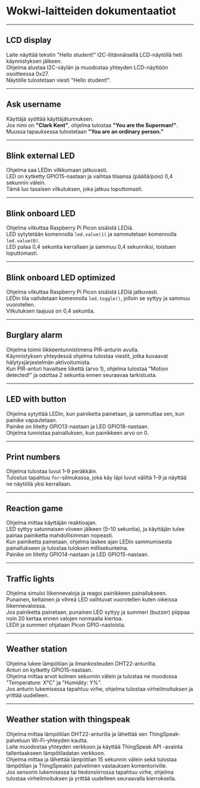 # Wokwi-laitteiden dokumentaatiot

---

## LCD display
Laite näyttää tekstin "Hello student!" I2C-liitännäisellä LCD-näytöllä heti käynnistyksen jälkeen.  
Ohjelma alustaa I2C-väylän ja muodostaa yhteyden LCD-näyttöön osoitteessa 0x27.  
Näytölle tulostetaan viesti "Hello student!".

---

## Ask username
Käyttäjä syöttää käyttäjätunnuksen.  
Jos nimi on **"Clark Kent"**, ohjelma tulostaa **"You are the Superman!"**.  
Muussa tapauksessa tulostetaan **"You are an ordinary person."**

---

## Blink external LED
Ohjelma saa LEDin vilkkumaan jatkuvasti.  
LED on kytketty GPIO15-nastaan ja vaihtaa tilaansa (päällä/pois) 0,4 sekunnin välein.  
Tämä luo tasaisen vilkutuksen, joka jatkuu loputtomasti.

---

## Blink onboard LED
Ohjelma vilkuttaa Raspberry Pi Picon sisäistä LEDiä.  
LED sytytetään komennolla `led.value(1)` ja sammutetaan komennolla `led.value(0)`.  
LED palaa 0,4 sekuntia kerrallaan ja sammuu 0,4 sekunniksi, toistuen loputtomasti.

---

## Blink onboard LED optimized
Ohjelma vilkuttaa Raspberry Pi Picon sisäistä LEDiä jatkuvasti.  
LEDin tila vaihdetaan komennolla `led.toggle()`, jolloin se syttyy ja sammuu vuorotellen.  
Vilkutuksen taajuus on 0,4 sekuntia.

---

## Burglary alarm
Ohjelma toimii liikkeentunnistimena PIR-anturin avulla.  
Käynnistyksen yhteydessä ohjelma tulostaa viestit, jotka kuvaavat hälytysjärjestelmän aktivoitumista.  
Kun PIR-anturi havaitsee liikettä (arvo 1), ohjelma tulostaa "Motion detected!" ja odottaa 2 sekuntia ennen seuraavaa tarkistusta.

---

## LED with button
Ohjelma sytyttää LEDin, kun painiketta painetaan, ja sammuttaa sen, kun painike vapautetaan.  
Painike on liitetty GPIO13-nastaan ja LED GPIO18-nastaan.  
Ohjelma tunnistaa painalluksen, kun painikkeen arvo on 0.

---

## Print numbers
Ohjelma tulostaa luvut 1–9 peräkkäin.  
Tulostus tapahtuu `for`-silmukassa, joka käy läpi luvut väliltä 1–9 ja näyttää ne näytöllä yksi kerrallaan.

---

## Reaction game
Ohjelma mittaa käyttäjän reaktioajan.  
LED syttyy satunnaisen viiveen jälkeen (5–10 sekuntia), ja käyttäjän tulee painaa painiketta mahdollisimman nopeasti.  
Kun painiketta painetaan, ohjelma laskee ajan LEDin sammumisesta painallukseen ja tulostaa tuloksen millisekunteina.  
Painike on liitetty GPIO14-nastaan ja LED GPIO15-nastaan.

---

## Traffic lights
Ohjelma simuloi liikennevaloja ja reagoi painikkeen painallukseen.  
Punainen, keltainen ja vihreä LED vaihtuvat vuorotellen kuten oikeissa liikennevaloissa.  
Jos painiketta painetaan, punainen LED syttyy ja summeri (buzzer) piippaa noin 20 kertaa ennen valojen normaalia kiertoa.  
LEDit ja summeri ohjataan Picon GPIO-nastoista.

---

## Weather station
Ohjelma lukee lämpötilan ja ilmankosteuden DHT22-anturilta.  
Anturi on kytketty GPIO15-nastaan.  
Ohjelma mittaa arvot kolmen sekunnin välein ja tulostaa ne muodossa "Temperature: X°C" ja "Humidity: Y%".  
Jos anturin lukemisessa tapahtuu virhe, ohjelma tulostaa virheilmoituksen ja yrittää uudelleen.

---

## Weather station with thingspeak
Ohjelma mittaa lämpötilan DHT22-anturilla ja lähettää sen ThingSpeak-palveluun Wi-Fi-yhteyden kautta.  
Laite muodostaa yhteyden verkkoon ja käyttää ThingSpeak API -avainta tallentaakseen lämpötiladatan verkkoon.  
Ohjelma mittaa ja lähettää lämpötilan 15 sekunnin välein sekä tulostaa lämpötilan ja ThingSpeakin palvelimen vastauksen komentoriville.  
Jos sensorin lukemisessa tai tiedonsiirrossa tapahtuu virhe, ohjelma tulostaa virheilmoituksen ja yrittää uudelleen seuraavalla kierroksella.




